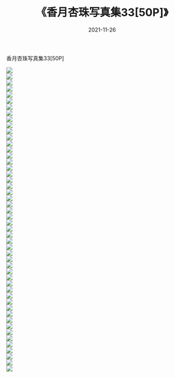 ﻿---
layout: post
title:  《香月杏珠写真集33[50P]》
date:   2021-11-26
img: http://img.660000.xyz/Sharelink/性感/2021/香月杏珠写真集33[50P]/000.jpg
categories: [美女, 清纯, 唯美]
---

香月杏珠写真集33[50P]

  ![](http://img.660000.xyz/Sharelink/性感/2021/香月杏珠写真集33[50P]/001.jpg) <br> ![](http://img.660000.xyz/Sharelink/性感/2021/香月杏珠写真集33[50P]/002.jpg) <br> ![](http://img.660000.xyz/Sharelink/性感/2021/香月杏珠写真集33[50P]/003.jpg) <br> ![](http://img.660000.xyz/Sharelink/性感/2021/香月杏珠写真集33[50P]/004.jpg) <br> ![](http://img.660000.xyz/Sharelink/性感/2021/香月杏珠写真集33[50P]/005.jpg) <br> ![](http://img.660000.xyz/Sharelink/性感/2021/香月杏珠写真集33[50P]/006.jpg) <br> ![](http://img.660000.xyz/Sharelink/性感/2021/香月杏珠写真集33[50P]/007.jpg) <br> ![](http://img.660000.xyz/Sharelink/性感/2021/香月杏珠写真集33[50P]/008.jpg) <br> ![](http://img.660000.xyz/Sharelink/性感/2021/香月杏珠写真集33[50P]/009.jpg) <br> ![](http://img.660000.xyz/Sharelink/性感/2021/香月杏珠写真集33[50P]/010.jpg) <br> ![](http://img.660000.xyz/Sharelink/性感/2021/香月杏珠写真集33[50P]/011.jpg) <br> ![](http://img.660000.xyz/Sharelink/性感/2021/香月杏珠写真集33[50P]/012.jpg) <br> ![](http://img.660000.xyz/Sharelink/性感/2021/香月杏珠写真集33[50P]/013.jpg) <br> ![](http://img.660000.xyz/Sharelink/性感/2021/香月杏珠写真集33[50P]/014.jpg) <br> ![](http://img.660000.xyz/Sharelink/性感/2021/香月杏珠写真集33[50P]/015.jpg) <br> ![](http://img.660000.xyz/Sharelink/性感/2021/香月杏珠写真集33[50P]/016.jpg) <br> ![](http://img.660000.xyz/Sharelink/性感/2021/香月杏珠写真集33[50P]/017.jpg) <br> ![](http://img.660000.xyz/Sharelink/性感/2021/香月杏珠写真集33[50P]/018.jpg) <br> ![](http://img.660000.xyz/Sharelink/性感/2021/香月杏珠写真集33[50P]/019.jpg) <br> ![](http://img.660000.xyz/Sharelink/性感/2021/香月杏珠写真集33[50P]/020.jpg) <br> ![](http://img.660000.xyz/Sharelink/性感/2021/香月杏珠写真集33[50P]/021.jpg) <br> ![](http://img.660000.xyz/Sharelink/性感/2021/香月杏珠写真集33[50P]/022.jpg) <br> ![](http://img.660000.xyz/Sharelink/性感/2021/香月杏珠写真集33[50P]/023.jpg) <br> ![](http://img.660000.xyz/Sharelink/性感/2021/香月杏珠写真集33[50P]/024.jpg) <br> ![](http://img.660000.xyz/Sharelink/性感/2021/香月杏珠写真集33[50P]/025.jpg) <br> ![](http://img.660000.xyz/Sharelink/性感/2021/香月杏珠写真集33[50P]/026.jpg) <br> ![](http://img.660000.xyz/Sharelink/性感/2021/香月杏珠写真集33[50P]/027.jpg) <br> ![](http://img.660000.xyz/Sharelink/性感/2021/香月杏珠写真集33[50P]/028.jpg) <br> ![](http://img.660000.xyz/Sharelink/性感/2021/香月杏珠写真集33[50P]/029.jpg) <br> ![](http://img.660000.xyz/Sharelink/性感/2021/香月杏珠写真集33[50P]/030.jpg) <br> ![](http://img.660000.xyz/Sharelink/性感/2021/香月杏珠写真集33[50P]/031.jpg) <br> ![](http://img.660000.xyz/Sharelink/性感/2021/香月杏珠写真集33[50P]/032.jpg) <br> ![](http://img.660000.xyz/Sharelink/性感/2021/香月杏珠写真集33[50P]/033.jpg) <br> ![](http://img.660000.xyz/Sharelink/性感/2021/香月杏珠写真集33[50P]/034.jpg) <br> ![](http://img.660000.xyz/Sharelink/性感/2021/香月杏珠写真集33[50P]/035.jpg) <br> ![](http://img.660000.xyz/Sharelink/性感/2021/香月杏珠写真集33[50P]/036.jpg) <br> ![](http://img.660000.xyz/Sharelink/性感/2021/香月杏珠写真集33[50P]/037.jpg) <br> ![](http://img.660000.xyz/Sharelink/性感/2021/香月杏珠写真集33[50P]/038.jpg) <br> ![](http://img.660000.xyz/Sharelink/性感/2021/香月杏珠写真集33[50P]/039.jpg) <br> ![](http://img.660000.xyz/Sharelink/性感/2021/香月杏珠写真集33[50P]/040.jpg) <br> ![](http://img.660000.xyz/Sharelink/性感/2021/香月杏珠写真集33[50P]/041.jpg) <br> ![](http://img.660000.xyz/Sharelink/性感/2021/香月杏珠写真集33[50P]/042.jpg) <br> ![](http://img.660000.xyz/Sharelink/性感/2021/香月杏珠写真集33[50P]/043.jpg) <br> ![](http://img.660000.xyz/Sharelink/性感/2021/香月杏珠写真集33[50P]/044.jpg) <br> ![](http://img.660000.xyz/Sharelink/性感/2021/香月杏珠写真集33[50P]/045.jpg) <br> ![](http://img.660000.xyz/Sharelink/性感/2021/香月杏珠写真集33[50P]/046.jpg) <br> ![](http://img.660000.xyz/Sharelink/性感/2021/香月杏珠写真集33[50P]/047.jpg) <br> ![](http://img.660000.xyz/Sharelink/性感/2021/香月杏珠写真集33[50P]/048.jpg) <br> ![](http://img.660000.xyz/Sharelink/性感/2021/香月杏珠写真集33[50P]/049.jpg) <br> ![](http://img.660000.xyz/Sharelink/性感/2021/香月杏珠写真集33[50P]/050.jpg) <br>